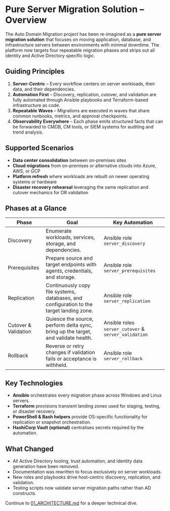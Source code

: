 # Pure Server Migration Solution – Overview

The Auto Domain Migration project has been re-imagined as a **pure server migration solution** that focuses on moving
application, database, and infrastructure servers between environments with minimal downtime. The platform now targets
four repeatable migration phases and strips out all identity and Active Directory specific logic.

## Guiding Principles

1. **Server-Centric** – Every workflow centers on server workloads, their data, and their dependencies.
2. **Automation First** – Discovery, replication, cutover, and validation are fully automated through Ansible playbooks and
   Terraform-based infrastructure as code.
3. **Repeatable Waves** – Migrations are executed in waves that share common runbooks, metrics, and approval checkpoints.
4. **Observability Everywhere** – Each phase emits structured facts that can be forwarded to CMDB, CM tools, or SIEM
   systems for auditing and trend analysis.

## Supported Scenarios

- **Data center consolidation** between on-premises sites
- **Cloud migrations** from on-premises or alternative clouds into Azure, AWS, or GCP
- **Platform refresh** where workloads are rebuilt on newer operating systems or hardware
- **Disaster recovery rehearsal** leveraging the same replication and cutover mechanics for DR validation

## Phases at a Glance

| Phase | Goal | Key Automation |
| ----- | ---- | --------------- |
| Discovery | Enumerate workloads, services, storage, and dependencies. | Ansible role `server_discovery` | 
| Prerequisites | Prepare source and target endpoints with agents, credentials, and storage. | Ansible role `server_prerequisites` |
| Replication | Continuously copy file systems, databases, and configuration to the target landing zone. | Ansible role `server_replication` |
| Cutover & Validation | Quiesce the source, perform delta sync, bring up the target, and validate health. | Ansible roles `server_cutover` & `server_validation` |
| Rollback | Reverse or retry changes if validation fails or acceptance is withheld. | Ansible role `server_rollback` |

## Key Technologies

- **Ansible** orchestrates every migration phase across Windows and Linux servers.
- **Terraform** provisions transient landing zones used for staging, testing, or disaster recovery.
- **PowerShell & Bash helpers** provide OS-specific functionality for replication or snapshot orchestration.
- **HashiCorp Vault (optional)** centralises secrets required by the automation.

## What Changed

- All Active Directory tooling, trust automation, and identity data generation have been removed.
- Documentation was rewritten to focus exclusively on server workloads.
- New roles and playbooks drive host-centric discovery, replication, and validation.
- Testing scripts now validate server migration paths rather than AD constructs.

Continue to [01_ARCHITECTURE.md](01_ARCHITECTURE.md) for a deeper technical dive.
